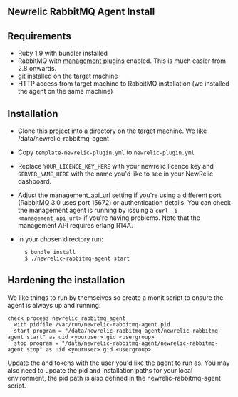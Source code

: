 ## Newrelic RabbitMQ Agent Install

## Requirements
* Ruby 1.9 with bundler installed
* RabbitMQ with [management plugins](http://www.rabbitmq.com/management.html) enabled.  This is much easier from 2.8 onwards.
* git installed on the target machine
* HTTP access from target machine to RabbitMQ installation (we installed the agent on the same machine)

## Installation
* Clone this project into a directory on the target machine. We like /data/newrelic-rabbitmq-agent
* Copy `template-newrelic-plugin.yml` to `newrelic-plugin.yml`
* Replace `YOUR_LICENCE_KEY_HERE` with your newrelic licence key and `SERVER_NAME_HERE` with the name you'd like to see in your NewRelic dashboard.
* Adjust the management_api_url setting if you're using a different port (RabbitMQ 3.0 uses port 15672) or authentication details.  You can check the management agent is running by issuing a `curl -i <management_api_url>` if you're having problems.  Note that the management API requires erlang R14A.
* In your chosen directory run:

        $ bundle install
        $ ./newrelic-rabbitmq-agent start

## Hardening the installation
We like things to run by themselves so create a monit script to ensure the agent is always up and running:
```
check process newrelic_rabbitmq_agent
  with pidfile /var/run/newrelic-rabbitmq-agent.pid
  start program = "/data/newrelic-rabbitmq-agent/newrelic-rabbitmq-agent start" as uid <youruser> gid <usergroup>
  stop program = "/data/newrelic-rabbitmq-agent/newrelic-rabbitmq-agent stop" as uid <youruser> gid <usergroup>
```

Update the <youruser> and <usergroup> tokens with the user you'd like the agent to run as.  You may also need to update the pid and installation paths for your local environment, the pid path is also defined in the newrelic-rabbitmq-agent script.